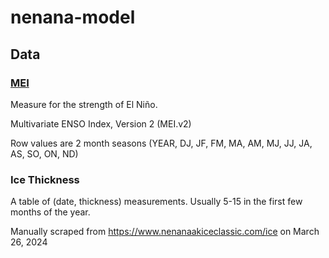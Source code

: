 # nenana-model


## Data

### [MEI](https://www.psl.noaa.gov/enso/mei)

Measure for the strength of El Niño.

Multivariate ENSO Index, Version 2 (MEI.v2)

Row values are 2 month seasons (YEAR, DJ, JF, FM, MA, AM, MJ, JJ, JA, AS, SO, ON, ND)


### Ice Thickness

A table of (date, thickness) measurements. Usually 5-15 in the first few months
of the year.

Manually scraped from https://www.nenanaakiceclassic.com/ice on March 26, 2024

